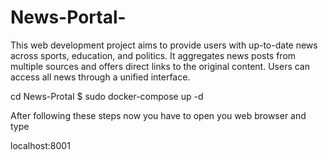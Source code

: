 # News-Portal-
This web development project aims to provide users with up-to-date news across sports, education, and politics. It aggregates news posts from multiple sources and offers direct links to the original content. Users can access all news through a unified interface. 



cd News-Protal
$ sudo docker-compose up -d

After following these steps now you have to open you web browser and type

 localhost:8001
